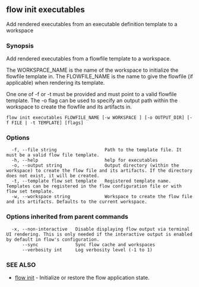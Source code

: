 ## flow init executables

Add rendered executables from an executable definition template to a workspace

### Synopsis

Add rendered executables from a flowfile template to a workspace.

The WORKSPACE_NAME is the name of the workspace to initialize the flowfile template in.
The FLOWFILE_NAME is the name to give the flowfile (if applicable) when rendering its template.

One one of -f or -t must be provided and must point to a valid flowfile template.
The -o flag can be used to specify an output path within the workspace to create the flowfile and its artifacts in.

```
flow init executables FLOWFILE_NAME [-w WORKSPACE ] [-o OUTPUT_DIR] [-f FILE | -t TEMPLATE] [flags]
```

### Options

```
  -f, --file string                  Path to the template file. It must be a valid flow file template.
  -h, --help                         help for executables
  -o, --output string                Output directory (within the workspace) to create the flow file and its artifacts. If the directory does not exist, it will be created.
  -t, --template flow set template   Registered template name. Templates can be registered in the flow configuration file or with flow set template.
  -w, --workspace string             Workspace to create the flow file and its artifacts. Defaults to the current workspace.
```

### Options inherited from parent commands

```
  -x, --non-interactive   Disable displaying flow output via terminal UI rendering. This is only needed if the interactive output is enabled by default in flow's configuration.
      --sync              Sync flow cache and workspaces
      --verbosity int     Log verbosity level (-1 to 1)
```

### SEE ALSO

* [flow init](flow_init.md)	 - Initialize or restore the flow application state.


